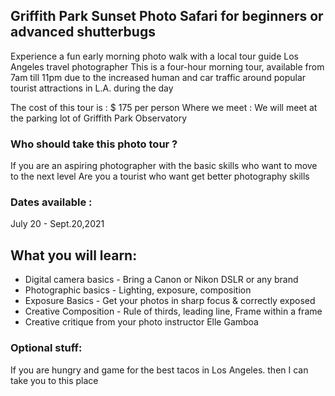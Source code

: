 ## Griffith Park Sunset Photo Safari for beginners or advanced shutterbugs

Experience a fun early morning photo walk with a local tour guide Los Angeles travel photographer
This is a four-hour morning tour, available from 7am till 11pm 
due to the increased human and car traffic around popular tourist attractions in L.A. during the day

The cost of this tour is : $ 175 per person
Where we meet : We will meet at the parking lot of Griffith Park Observatory

### Who should take this photo tour ?
If you are an aspiring photographer with the basic skills who want to move to the next level
Are you a tourist who want get better photography skills

### Dates available : 
July 20 - Sept.20,2021

## What you will learn:
* Digital camera basics - Bring a Canon or Nikon DSLR or any brand
* Photographic basics - Lighting, exposure, composition
* Exposure Basics - Get your photos in sharp focus & correctly exposed
* Creative Composition - Rule of thirds, leading line, Frame within a frame
* Creative critique from your photo instructor Elle Gamboa

### Optional stuff:
If you are hungry and game for the best tacos in Los Angeles.
then I can take you to this place

